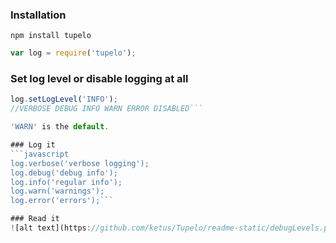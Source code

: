 ### Installation

`npm install tupelo`

```javascript
var log = require('tupelo');
```

### Set log level or disable logging at all
```javascript
log.setLogLevel('INFO');
//VERBOSE DEBUG INFO WARN ERROR DISABLED```

'WARN' is the default.

### Log it
```javascript
log.verbose('verbose logging');
log.debug('debug info');
log.info('regular info');
log.warn('warnings');
log.error('errors');```

### Read it
![alt text](https://github.com/ketus/Tupelo/readme-static/debugLevels.png "Debug levels")
